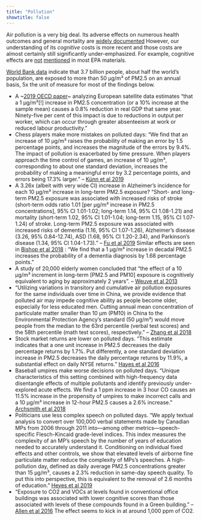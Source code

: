 ```yaml
---
title: "Pollution"
showtitle: false
---
```



Air pollution is a very big deal. Its adverse effects on numerous health outcomes and general mortality are [widely documented](https://ourworldindata.org/air-pollution) However, our understanding of its *cognitive* costs is more recent and those costs are almost certainly still significantly under-emphasized. For example, cognitive effects are [not](https://www.epa.gov/clean-air-act-overview/air-pollution-current-and-future-challenges) [mentioned](https://www3.epa.gov/airnow/aqi_brochure_02_14.pdf) in most EPA materials.

 [World Bank data](https://data.worldbank.org/indicator/en.atm.pm25.mc.m3?most_recent_value_desc=true) indicate that 3.7 billion people, about half the world’s population, are exposed to more than 50 µg/m³ of PM2.5 on an annual basis, 5x the unit of measure for most of the findings below.

* A ~[2019 OECD paper](http://www.oecd.org/officialdocuments/publicdisplaydocumentpdf/?cote=ECO/WKP(2019)54&docLanguage=En)~ analyzing European satellite data estimates “that a 1 µg/m³[!] increase in PM2.5 concentration (or a 10% increase at the sample mean) causes a 0.8% reduction in real GDP that same year. Ninety-five per cent of this impact is due to reductions in output per worker, which can occur through greater absenteeism at work or reduced labour productivity.”
* Chess players make more mistakes on polluted days: “We find that an increase of 10 µg/m³ raises the probability of making an error by 1.5 percentage points, and increases the magnitude of the errors by 9.4%. The impact of pollution is exacerbated by time pressure. When players approach the time control of games, an increase of 10 µg/m³, corresponding to about one standard deviation, increases the probability of making a meaningful error by 3.2 percentage points, and errors being 17.3% larger.” – [Künn et al 2019](http://conference.iza.org/conference_files/environ_2019/palacios_j24419.pdf)
* A 3.26x (albeit with very wide CI) increase in Alzheimer’s incidence for each 10 µg/m³ increase in long-term PM2.5 exposure? “Short- and long-term PM2.5 exposure was associated with increased risks of stroke (short-term odds ratio 1.01 [per µg/m³ increase in PM2.5 concentrations], 95% CI 1.01-1.02; long-term 1.14, 95% CI 1.08-1.21) and mortality (short-term 1.02, 95% CI 1.01-1.04; long-term 1.15, 95% CI 1.07-1.24) of stroke. Long-term PM2.5 exposure was associated with increased risks of dementia (1.16, 95% CI 1.07-1.26), Alzheimer’s disease (3.26, 95% 0.84-12.74), ASD (1.68, 95% CI 1.20-2.34), and Parkinson’s disease (1.34, 95% CI 1.04-1.73).” – [Fu et al 2019](https://www.ncbi.nlm.nih.gov/pubmed/30577116) Similar effects are seen in [Bishop et al 2018](https://pdfs.semanticscholar.org/615f/6b7cf7e9ce6e14b1eb4f2c71fbcc271b8d13.pdf) : “We find that a 1 µg/m³ increase in decadal PM2.5 increases the probability of a dementia diagnosis by 1.68 percentage points.”
* A study of 20,000 elderly women concluded that “the effect of a 10 µg/m³ increment in long-term [PM2.5 and PM10] exposure is cognitively equivalent to aging by approximately 2 years”. – [Weuve et al 2013](https://www.ncbi.nlm.nih.gov/pmc/articles/PMC3622279/)
* “Utilizing variations in transitory and cumulative air pollution exposures for the same individuals over time in China, we provide evidence that polluted air may impede cognitive ability as people become older, especially for less educated men. Cutting annual mean concentration of particulate matter smaller than 10 µm (PM10) in China to the Environmental Protection Agency’s standard (50 µg/m³) would move people from the median to the 63rd percentile (verbal test scores) and the 58th percentile (math test scores), respectively.” – [Zhang et al 2018](https://www.pnas.org/content/115/37/9193)
* Stock market returns are lower on polluted days. “This estimate indicates that a one unit increase in PM2.5 decreases the daily percentage returns by 1.7%. Put differently, a one standard deviation increase in PM2.5 decreases the daily percentage returns by 11.9%, a substantial effect on daily NYSE returns.” [Hayes et al 2016](https://www.nber.org/papers/w22753.pdf)
* Baseball umpires make worse decisions on polluted days. “Unique characteristics of this setting combined with high-frequency data disentangle effects of multiple pollutants and identify previously under-explored acute effects. We find a 1 ppm increase in 3 hour CO causes an 11.5% increase in the propensity of umpires to make incorrect calls and a 10 µg/m³ increase in 12-hour PM2.5 causes a 2.6% increase.” [Archsmith et al 2018](https://www.journals.uchicago.edu/doi/abs/10.1086/698728)
* Politicians use less complex speech on polluted days. “We apply textual analysis to convert over 100,000 verbal statements made by Canadian MPs from 2006 through 2011 into—among other metrics—speech-specific Flesch-Kincaid grade-level indices. This index measures the complexity of an MP’s speech by the number of years of education needed to accurately understand it. Conditioning on individual fixed effects and other controls, we show that elevated levels of airborne fine particulate matter reduce the complexity of MPs’s speeches. A high-pollution day, defined as daily average PM2.5 concentrations greater than 15 µg/m³, causes a 2.3% reduction in same-day speech quality. To put this into perspective, this is equivalent to the removal of 2.6 months of education.” [Heyes et al 2019](https://muse.jhu.edu/article/721064/pdf)
* “Exposure to CO2 and VOCs at levels found in conventional office buildings was associated with lower cognitive scores than those associated with levels of these compounds found in a Green building.” – [Allen et al 2016](https://dash.harvard.edu/bitstream/handle/1/27662232/4892924.pdf?sequence=1) The effect seems to kick in at around 1,000 ppm of CO2.